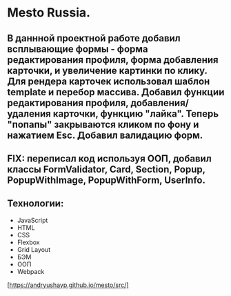 # Mesto Russia.

## В даннной проектной работе добавил всплывающие формы - форма редактирования профиля, форма добавления карточки, и увеличение картинки по клику. Для рендера карточек использовал шаблон template и перебор массива. Добавил функции редактирования профиля, добавления/удаления карточки, функцию "лайка". Теперь "попапы" закрываются кликом по фону и нажатием Esc. Добавил валидацию форм.

## FIX: переписал код используя ООП, добавил классы FormValidator, Card, Section, Popup, PopupWithImage, PopupWithForm, UserInfo.

## Технологии:

* JavaScript
* HTML
* CSS
* Flexbox
* Grid Layout
* БЭМ
* ООП
* Webpack

[https://andryushayp.github.io/mesto/src/]